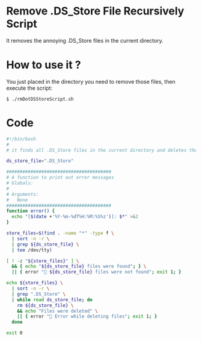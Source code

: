 # Remove .DS_Store File Recursively Script

It removes the annoying .DS_Store files in the current directory.

# How to use it ?

You just placed in the directory you need to remove those files, then execute the script:

```console
$ ./rmDotDSStoreScript.sh
```

# Code

```bash
#!/bin/bash
#
# it finds all .DS_Store files in the current directory and deletes them

ds_store_file=".DS_Store"

#######################################
# A function to print out error messages 
# Globals:
#   
# Arguments:
#   None
#######################################
function error() {
  echo "[$(date +'%Y-%m-%dT%H:%M:%S%z')]: $*" >&2
}

store_files=$(find . -name "*" -type f \
  | sort -n -r \
  | grep ${ds_store_file} \
  | tee /dev/tty)

[ ! -z "${store_files}" ] \
  && { echo "${ds_store_file} files were found"; } \
  || { error "🔴 ${ds_store_file} files were not found"; exit 1; }

echo ${store_files} \
  | sort -n -r \
  | grep ".DS_Store" \
  | while read ds_store_file; do
    rm ${ds_store_file} \
    && echo "Files were deleted" \
    || { error "🔴 Error while deleting files"; exit 1; }
  done

exit 0
```
